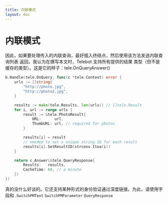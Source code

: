 ```yaml
---
title: 内联模式
layout: doc
---
```


# 内联模式

因此，如果要处理传入的内联查询，最好插入终结点，然后使用该方法发送内联查询列表 返回。我认为在撰写本文时，Telebot 支持所有提供的结果 类型（但不是缓存的类型）。这是它的样子：tele.OnQueryAnswer()

```go
b.Handle(tele.OnQuery, func(c *tele.Context) error {
	urls := []string{
		"http://photo.jpg",
		"http://photo2.jpg",
	}

	results := make(tele.Results, len(urls)) // []tele.Result
	for i, url := range urls {
		result := &tele.PhotoResult{
			URL:      url,
			ThumbURL: url, // required for photos
		}

		results[i] = result
		// needed to set a unique string ID for each result
		results[i].SetResultID(strconv.Itoa(i))
	}

	return c.Answer(&tele.QueryResponse{
		Results:   results,
		CacheTime: 60, // a minute
	})
})
```

真的没什么好谈的。它还支持某种形式的身份验证通过深度链接。为此，请使用字段和 .`SwitchPMText` `SwitchPMParameter` `QueryResponse`